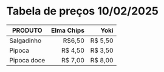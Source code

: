 # Tabela de preços 10/02/2025
|PRODUTO    |Elma Chips|  Yoki    | 
| ----------- | -----------:|---------:|  
| Salgadinho  |R$6,50      | R$ 5,50  | 
| Pipoca      |R$ 4,50     | R$ 3,50 |
| Pipoca doce |R$ 7,00     | R$ 8,00|



